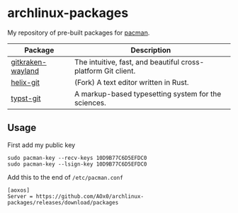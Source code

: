 # archlinux-packages

My repository of pre-built packages for [pacman](https://wiki.archlinux.org/title/pacman).

| Package                                                  | Description                                                                  |
| -------------------------------------------------------- | ---------------------------------------------------------------------------- |
| [gitkraken-wayland](https://github.com/Azd325/gitkraken) | The intuitive, fast, and beautiful cross-platform Git client.                |
| [helix-git](https://github.com/AOx0/helix)               | (Fork) A text editor written in Rust.                                        |
| [typst-git](https://github.com/typst/typst)              | A markup-based typesetting system for the sciences.                          |



## Usage

First add my public key
```
sudo pacman-key --recv-keys 10D9B77C6D5EFDC0
sudo pacman-key --lsign-key 10D9B77C6D5EFDC0
``` 

Add this to the end of `/etc/pacman.conf`
```
[aoxos]
Server = https://github.com/AOx0/archlinux-packages/releases/download/packages
```

